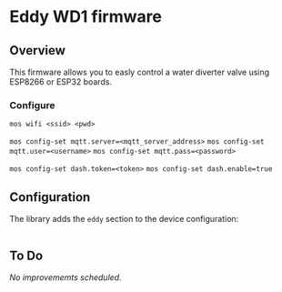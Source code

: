 # Eddy WD1 firmware
## Overview
This firmware allows you to easly control a water diverter valve using ESP8266 or ESP32 boards.

### Configure
`mos wifi <ssid> <pwd>`

`mos config-set mqtt.server=<mqtt_server_address>`
`mos config-set mqtt.user=<username>`
`mos config-set mqtt.pass=<password>`

`mos config-set dash.token=<token>`
`mos config-set dash.enable=true`

## Configuration
The library adds the `eddy` section to the device configuration:
```javascript

```
## To Do
*No improvememts scheduled.*